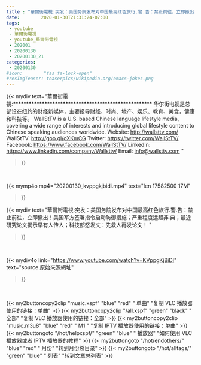 ```yaml
---
title : "華爾街電視:突发：美国务院发布对中国最高红色旅行.警.告：禁止前往，立即撤出！美国军方签署指令启动防御措施；严重程度远超非.典；最近研究论文揭示早有人传人；科技部怒发文：先救人再发论文！ "
date:        2020-01-30T21:31:24-07:00
tags:
 - youtube
 - 華爾街電視
 - youtube_華爾街電視
 - 202001
 - 20200130
 - 20200130_21
categories:
 - 20200130
#icon:        "fas fa-lock-open"
#resImgTeaser: teaserpics/wikipedia.org/emacs-jokes.png
---
```


{{< mydiv text="華爾街電視:***************************************************** 华尔街电视是总部设在纽约的财经新媒体，主要报导财经、时尚、地产、娱乐、教育、美食，健康和科技等。  WallStTV is a U.S. based Chinese language lifestyle media, covering a wide range of interests and introducing global lifestyle content to Chinese speaking audiences worldwide.  Website:    http://wallsttv.com/ WallStTV:  http://goo.gl/oXKmCG Twitter:     https://twitter.com/WallStTV/ Facebook: https://www.facebook.com/WallStTV/ LinkedIn:   https://www.linkedin.com/company/Wallsttv/ Email:     info@wallsttv.com "
>}}
<br>


{{< mymp4o mp4="20200130_kvppgkjbidi.mp4"
text="len 17582500    17M"
>}}


{{< mydiv text="華爾街電視:突发：美国务院发布对中国最高红色旅行.警.告：禁止前往，立即撤出！美国军方签署指令启动防御措施；严重程度远超非.典；最近研究论文揭示早有人传人；科技部怒发文：先救人再发论文！ "
>}}
<br>

{{< mydiv4o link="https://www.youtube.com/watch?v=KVppgKjBiDI"
text="source 原始來源網址"
>}}


<br>

{{< my2buttoncopy2clip "music.xspf"        "blue"   "red"    " 单曲"  "复制 VLC 播放器使用的链接：单曲" >}} {{< my2buttoncopy2clip "/all.xspf"         "green"  "black"  " 全部"  "复制 VLC 播放器使用的链接：全部" >}} {{< my2buttoncopy2clip "music.m3u8"        "blue"   "red"    " M1 "    "复制 IPTV 播放器使用的链接：单曲" >}} {{< my2buttongoto      "/hot/helpxspf/"    "green"  "blue"   " 播放器" "如何使用 VLC 播放器或者 IPTV 播放器的教程" >}} {{< my2buttongoto      "/hot/endothers/"   "blue"   "red"    " 月份"   "转到月份总目录" >}} {{< my2buttongoto      "/hot/alltags/"     "green"  "blue"   " 列表"   "转到文章总列表" >}} 
